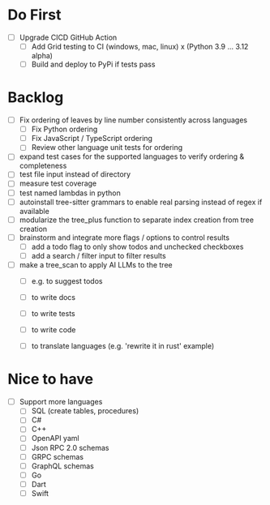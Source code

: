 # Do First
- [ ] Upgrade CICD GitHub Action
    - [ ] Add Grid testing to CI (windows, mac, linux) x (Python 3.9 ... 3.12 alpha)
    - [ ] Build and deploy to PyPi if tests pass

# Backlog
- [ ] Fix ordering of leaves by line number consistently across languages
    - [ ] Fix Python ordering
    - [ ] Fix JavaScript / TypeScript ordering
    - [ ] Review other language unit tests for ordering
- [ ] expand test cases for the supported languages to verify ordering & completeness
- [ ] test file input instead of directory
- [ ] measure test coverage
- [ ] test named lambdas in python
- [ ] autoinstall tree-sitter grammars to enable real parsing instead of regex if available
- [ ] modularize the tree_plus function to separate index creation from tree creation
- [ ] brainstorm and integrate more flags / options to control results
    - [ ] add a todo flag to only show todos and unchecked checkboxes
    - [ ] add a search / filter input to filter results
- [ ] make a tree_scan to apply AI LLMs to the tree
    - [ ] e.g. to suggest todos
    - [ ] to write docs
    - [ ] to write tests
    - [ ] to write code
    - [ ] to translate languages (e.g. 'rewrite it in rust' example)


# Nice to have
- [ ] Support more languages
    - [ ] SQL (create tables, procedures)
    - [ ] C#
    - [ ] C++
    - [ ] OpenAPI yaml
    - [ ] Json RPC 2.0 schemas
    - [ ] GRPC schemas
    - [ ] GraphQL schemas
    - [ ] Go
    - [ ] Dart
    - [ ] Swift
